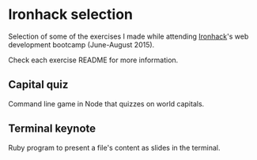 # Ironhack selection

Selection of some of the exercises I made while attending [Ironhack](http://www.ironhack.com)'s web development bootcamp (June-August 2015).

Check each exercise README for more information.

## Capital quiz

Command line game in Node that quizzes on world capitals.

## Terminal keynote

Ruby program to present a file's content as slides in the terminal.
